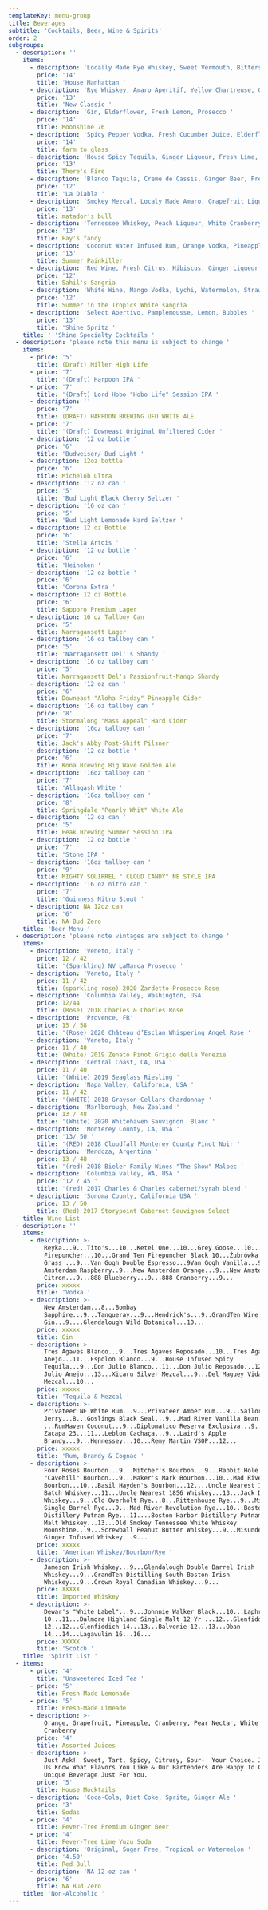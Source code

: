 ```yaml
---
templateKey: menu-group
title: Beverages
subtitle: 'Cocktails, Beer, Wine & Spirits'
order: 2
subgroups:
  - description: ''
    items:
      - description: 'Locally Made Rye Whiskey, Sweet Vermouth, Bitters'
        price: '14'
        title: 'House Manhattan '
      - description: 'Rye Whiskey, Amaro Aperitif, Yellow Chartreuse, Orange Bitters '
        price: '13'
        title: 'New Classic '
      - description: 'Gin, Elderflower, Fresh Lemon, Prosecco '
        price: '14'
        title: Moonshine 76
      - description: 'Spicy Pepper Vodka, Fresh Cucumber Juice, Elderflower, Lemon '
        price: '14'
        title: farm to glass
      - description: 'House Spicy Tequila, Ginger Liqueur, Fresh Lime, Agave'
        price: '13'
        title: There's Fire
      - description: 'Blanco Tequila, Creme de Cassis, Ginger Beer, Fresh Lime '
        price: '12'
        title: 'La Diabla '
      - description: 'Smokey Mezcal. Localy Made Amaro, Grapefruit Liqueur, Citrus '
        price: '13'
        title: matador's bull
      - description: 'Tennessee Whiskey, Peach Liqueur, White Cranberry, Lime'
        price: '13'
        title: Fay's fancy
      - description: 'Coconut Water Infused Rum, Orange Vodka, Pineapple, Lime, Nutmeg'
        price: '13'
        title: Summer Painkiller
      - description: 'Red Wine, Fresh Citrus, Hibiscus, Ginger Liqueur, Brandy'
        price: '12'
        title: Sahil's Sangria
      - description: 'White Wine, Mango Vodka, Lychi, Watermelon, Strawberry, Citrus'
        price: '12'
        title: Summer in the Tropics White sangria
      - description: 'Select Apertivo, Pamplemousse, Lemon, Bubbles '
        price: '13'
        title: 'Shine Spritz '
    title: '''Shine Specialty Cocktails '
  - description: 'please note this menu is subject to change '
    items:
      - price: '5'
        title: (Draft) Miller High Life
      - price: '7'
        title: '(Draft) Harpoon IPA '
      - price: '7'
        title: '(Draft) Lord Hobo "Hobo Life" Session IPA '
      - description: ''
        price: '7'
        title: (DRAFT) HARPOON BREWING UFO WHITE ALE
      - price: '7'
        title: '(Draft) Downeast Original Unfiltered Cider '
      - description: '12 oz bottle '
        price: '6'
        title: 'Budweiser/ Bud Light '
      - description: 12oz bottle
        price: '6'
        title: Michelob Ultra
      - description: '12 oz can '
        price: '5'
        title: 'Bud Light Black Cherry Seltzer '
      - description: '16 oz can '
        price: '5'
        title: 'Bud Light Lemonade Hard Seltzer '
      - description: 12 oz Bottle
        price: '6'
        title: 'Stella Artois '
      - description: '12 oz bottle '
        price: '6'
        title: 'Heineken '
      - description: '12 oz bottle '
        price: '6'
        title: 'Corona Extra '
      - description: 12 oz Bottle
        price: '6'
        title: Sapporo Premium Lager
      - description: 16 oz Tallboy Can
        price: '5'
        title: Narragansett Lager
      - description: '16 oz tallboy can '
        price: '5'
        title: 'Narragansett Del''s Shandy '
      - description: '16 oz tallboy can '
        price: '5'
        title: Narragansett Del's Passionfruit-Mango Shandy
      - description: '12 oz can '
        price: '6'
        title: Downeast "Aloha Friday" Pineapple Cider
      - description: '16 oz tallboy can '
        price: '8'
        title: Stormalong "Mass Appeal" Hard Cider
      - description: '16oz tallboy can '
        price: '7'
        title: Jack's Abby Post-Shift Pilsner
      - description: '12 oz bottle '
        price: '6'
        title: Kona Brewing Big Wave Golden Ale
      - description: '16oz tallboy can '
        price: '7'
        title: 'Allagash White '
      - description: '16oz tallboy can '
        price: '8'
        title: Springdale "Pearly Whit" White Ale
      - description: '12 oz can '
        price: '5'
        title: Peak Brewing Summer Session IPA
      - description: '12 oz bottle '
        price: '7'
        title: 'Stone IPA '
      - description: '16oz tallboy can '
        price: '9'
        title: MIGHTY SQUIRREL " CLOUD CANDY" NE STYLE IPA
      - description: '16 oz nitro can '
        price: '7'
        title: 'Guinness Nitro Stout '
      - description: NA 12oz can
        price: '6'
        title: NA Bud Zero
    title: 'Beer Menu '
  - description: 'please note vintages are subject to change '
    items:
      - description: 'Veneto, Italy '
        price: 12 / 42
        title: '(Sparkling) NV LaMarca Prosecco '
      - description: 'Veneto, Italy '
        price: 11 / 42
        title: (sparkling rose) 2020 Zardetto Prosecco Rose
      - description: 'Columbia Valley, Washington, USA'
        price: 12/44
        title: (Rose) 2018 Charles & Charles Rose
      - description: 'Provence, FR'
        price: 15 / 58
        title: '(Rose) 2020 Château d’Esclan Whispering Angel Rose '
      - description: 'Veneto, Italy '
        price: 11 / 40
        title: (White) 2019 Zenato Pinot Grigio della Venezie
      - description: 'Central Coast, CA, USA '
        price: 11 / 40
        title: '(White) 2019 Seaglass Riesling '
      - description: 'Napa Valley, California, USA '
        price: 11 / 42
        title: '(WHITE) 2018 Grayson Cellars Chardonnay '
      - description: 'Marlborough, New Zealand '
        price: 13 / 48
        title: '(White) 2020 Whitehaven Sauvignon  Blanc '
      - description: 'Monterey County, CA, USA '
        price: '13/ 50 '
        title: '(RED) 2018 Cloudfall Monterey County Pinot Noir '
      - description: 'Mendoza, Argentina '
        price: 13 / 48
        title: '(red) 2018 Bieler Family Wines "The Show" Malbec '
      - description: 'Columbia valley, WA, USA '
        price: '12 / 45 '
        title: '(red) 2017 Charles & Charles cabernet/syrah blend '
      - description: 'Sonoma County, California USA '
        price: 13 / 50
        title: (Red) 2017 Storypoint Cabernet Sauvignon Select
    title: Wine List
  - description: ''
    items:
      - description: >-
          Reyka...9...Tito's...10...Ketel One...10...Grey Goose...10...Grand Ten
          Firepuncher...10...Grand Ten Firepuncher Black 10...Żubrówka Bison
          Grass ...9...Van Gogh Double Espresso...9Van Gogh Vanilla...9....New
          Amsterdam Raspberry..9...New Amsterdam Orange...9...New Amsterdam
          Citron...9...888 Blueberry...9...888 Cranberry...9...
        price: xxxxx
        title: 'Vodka '
      - description: >-
          New Amsterdam...8...Bombay
          Sapphire...9...Tanqueray...9...Hendrick's...9..GrandTen Wire Works
          Gin...9....Glendalough Wild Botanical...10...
        price: xxxxx
        title: Gin
      - description: >-
          Tres Agaves Blanco...9...Tres Agaves Reposado...10...Tres Agaves
          Anejo...11...Espolon Blanco...9...House Infused Spicy
          Tequila...9...Don Julio Blanco...11...Don Julio Reposado...12...Don
          Julio Anejo...13...Xicaru Silver Mezcal...9...Del Maguey Vida
          Mezcal...10...
        price: xxxxx
        title: 'Tequila & Mezcal '
      - description: >-
          Privateer NE White Rum...9...Privateer Amber Rum...9...Sailor
          Jerry...8...Goslings Black Seal...9...Mad River Vanilla Bean...10
          ...RumHaven Coconut...9...Diplomatico Reserva Exclusiva...9...Ron
          Zacapa 23...11...Leblon Cachaça...9...Laird's Apple
          Brandy...9...Hennessey...10...Remy Martin VSOP...12...
        price: xxxxx
        title: 'Rum, Brandy & Cognac '
      - description: >-
          Four Roses Bourbon...9...Mitcher's Bourbon...9...Rabbit Hole
          "Cavehill" Bourbon...9...Maker's Mark Bourbon...10...Mad River
          Bourbon...10...Basil Hayden's Bourbon...12....Uncle Nearest 1884 Small
          Batch Whiskey...11...Uncle Nearest 1856 Whiskey...13...Jack Daniels
          Whiskey...9...Old Overholt Rye...8...Rittenhouse Rye...9...Mitcher's
          Single Barrel Rye...9...Mad River Revolution Rye...10...Boston Harbor
          Distillery Putnam Rye...11....Boston Harbor Distillery Putnam Single
          Malt Whiskey...13...Old Smokey Tennessee White Whiskey
          Moonshine...9...Screwball Peanut Butter Whiskey...9...Misunderstood
          Ginger Infused Whiskey...9...
        price: xxxxx
        title: 'American Whiskey/Bourbon/Rye '
      - description: >-
          Jameson Irish Whiskey...9...Glendalough Double Barrel Irish
          Whiskey...9...GrandTen Distilling South Boston Irish
          Whiskey...9...Crown Royal Canadian Whiskey...9...
        price: XXXXX
        title: Imported Whiskey
      - description: >-
          Dewar's "White Label"...9...Johnnie Walker Black...10...Laphroaig
          10...11...Dalmore Highland Single Malt 12 Yr ...12...Glenfiddich
          12...12...Glenfiddich 14...13...Balvenie 12...13...Oban
          14...14...Lagavulin 16...16...
        price: XXXXX
        title: 'Scotch '
    title: 'Spirit List '
  - items:
      - price: '4'
        title: 'Unsweetened Iced Tea '
      - price: '5'
        title: Fresh-Made Lemonade
      - price: '5'
        title: Fresh-Made Limeade
      - description: >-
          Orange, Grapefruit, Pineapple, Cranberry, Pear Nectar, White
          Cranberry 
        price: '4'
        title: Assorted Juices
      - description: >-
          Just Ask!  Sweet, Tart, Spicy, Citrusy, Sour-  Your Choice. Just Let
          Us Know What Flavors You Like & Our Bartenders Are Happy To Create A
          Unique Beverage Just For You.
        price: '5'
        title: House Mocktails
      - description: 'Coca-Cola, Diet Coke, Sprite, Ginger Ale '
        price: '3'
        title: Sodas
      - price: '4'
        title: Fever-Tree Premium Ginger Beer
      - price: '4'
        title: Fever-Tree Lime Yuzu Soda
      - description: 'Original, Sugar Free, Tropical or Watermelon '
        price: '4.50'
        title: Red Bull
      - description: 'NA 12 oz can '
        price: '6'
        title: NA Bud Zero
    title: 'Non-Alcoholic '
---
```


